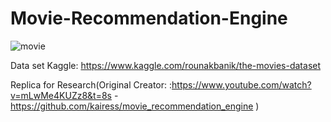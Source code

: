 # Movie-Recommendation-Engine

![movie](https://user-images.githubusercontent.com/25238652/120999620-4d570c80-c7c4-11eb-8cca-fa232451b413.PNG)



Data set Kaggle: https://www.kaggle.com/rounakbanik/the-movies-dataset

Replica for Research(Original Creator: :https://www.youtube.com/watch?v=mLwMe4KUZz8&t=8s - https://github.com/kairess/movie_recommendation_engine )


